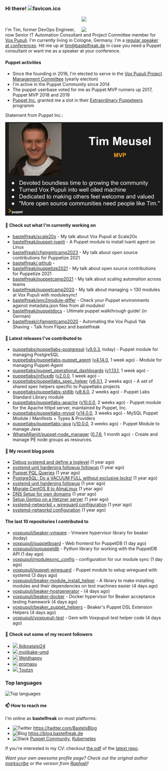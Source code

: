### Hi there! ![favicon.ico](https://raw.githubusercontent.com/bastelfreak/bastelfreak/master/favicon.ico)

<p align="center">
  <a href="https://github.com/ryo-ma/github-profile-trophy"><img src="https://github-profile-trophy.vercel.app/?username=bastelfreak&theme=darkhub&margin-w=15&margin-h=15&no-frame=true&column=5"/></a>
</p>

<img align="right" src="https://avatars.githubusercontent.com/bastelfreak" width="260">

I'm Tim, former DevOps Engineer, now Senior IT Automation Consultant and Project
Committee member for [Vox Pupuli](https://voxpupuli.org).
I'm currently living in Cologne, Germany. I'm a
[regular speaker at conferences](https://github.com/bastelfreak/talks#collection-of-talks-proposals-and-related-stuff).
Hit me up at [tim@bastelfreak.de](mailto:tim@bastelfeak.de) in case you need a
Puppet consultant or want me as a speaker at your conference.

#### Puppet activities

* Since the founding in 2016, I'm elected to serve in the [Vox Pupuli Project Management Committee](https://voxpupuli.org/blog/2016/10/12/pmc-election-results/) (yearly election)
* I'm active in the Puppet Community since 2014
* The puppet userbase voted for me as Puppet MVP runners up 2017, Puppet MVP 2018 and 2019
* [Puppet Inc.](https://puppet.com) granted me a slot in their [Extraordinary Puppeteers](https://puppet-champions.github.io/profiles.html) programm

Statement from Puppet Inc.:

![mvp statement](https://raw.githubusercontent.com/bastelfreak/bastelfreak/master/MVP.png)

#### 🌱 Check out what I'm currently working on


- [bastelfreak/scale20x](https://github.com/bastelfreak/scale20x) - My talk about Vox Pupuli at Scale20x
- [bastelfreak/puppet-ivanti](https://github.com/bastelfreak/puppet-ivanti) - A Puppet module to install Ivanti agent on Linux
- [bastelfreak/cfgmgmtcamp2023](https://github.com/bastelfreak/cfgmgmtcamp2023) - My talk about open source contributions for Puppetize 2021
- [bastelfreak/.github](https://github.com/bastelfreak/.github) - 
- [bastelfreak/puppetize2021](https://github.com/bastelfreak/puppetize2021) - My talk about open source contributions for Puppetize 2021
- [bastelfreak/puppetcamp2021](https://github.com/bastelfreak/puppetcamp2021) - My talk about scaling automation across teams
- [bastelfreak/puppetcamp2020](https://github.com/bastelfreak/puppetcamp2020) - My talk about managing &gt; 130 modules at Vox Pupuli with modulesync!
- [bastelfreak/env2module-differ](https://github.com/bastelfreak/env2module-differ) - Check your Puppet environments against metadata.json files from all modules!
- [bastelfreak/puppetdocs](https://github.com/bastelfreak/puppetdocs) - Ultimate puppet walkthrough guide! (in German)
- [bastelfreak/cfgmgmtcamp2020](https://github.com/bastelfreak/cfgmgmtcamp2020) - Automating the Vox Pupuli Yak Shaving - Talk from Flipez and bastelfreak

#### 🔭 Latest releases I've contributed to


- [puppetlabs/puppetlabs-postgresql](https://github.com/puppetlabs/puppetlabs-postgresql) ([v9.0.3](https://github.com/puppetlabs/puppetlabs-postgresql/releases/tag/v9.0.3), today) - Puppet module for managing PostgreSQL
- [puppetlabs/puppetlabs-puppet_agent](https://github.com/puppetlabs/puppetlabs-puppet_agent) ([v4.14.0](https://github.com/puppetlabs/puppetlabs-puppet_agent/releases/tag/v4.14.0), 1 week ago) - Module for managing Puppet-Agent
- [puppetlabs/puppet_operational_dashboards](https://github.com/puppetlabs/puppet_operational_dashboards) ([v1.13.1](https://github.com/puppetlabs/puppet_operational_dashboards/releases/tag/v1.13.1), 1 week ago) - 
- [puppetlabs/influxdb](https://github.com/puppetlabs/influxdb) ([v2.0.0](https://github.com/puppetlabs/influxdb/releases/tag/v2.0.0), 1 week ago) - 
- [puppetlabs/puppetlabs_spec_helper](https://github.com/puppetlabs/puppetlabs_spec_helper) ([v6.0.1](https://github.com/puppetlabs/puppetlabs_spec_helper/releases/tag/v6.0.1), 2 weeks ago) - A set of shared spec helpers specific to Puppetlabs projects
- [puppetlabs/puppetlabs-stdlib](https://github.com/puppetlabs/puppetlabs-stdlib) ([v8.6.0](https://github.com/puppetlabs/puppetlabs-stdlib/releases/tag/v8.6.0), 2 weeks ago) - Puppet Labs Standard Library module
- [puppetlabs/puppetlabs-apache](https://github.com/puppetlabs/puppetlabs-apache) ([v10.0.0](https://github.com/puppetlabs/puppetlabs-apache/releases/tag/v10.0.0), 2 weeks ago) - Puppet module for the Apache httpd server, maintained by Puppet, Inc. 
- [puppetlabs/puppetlabs-mysql](https://github.com/puppetlabs/puppetlabs-mysql) ([v14.0.0](https://github.com/puppetlabs/puppetlabs-mysql/releases/tag/v14.0.0), 3 weeks ago) - MySQL Puppet Module / Manifests &#43; Types &amp; Providers
- [puppetlabs/puppetlabs-java](https://github.com/puppetlabs/puppetlabs-java) ([v10.0.0](https://github.com/puppetlabs/puppetlabs-java/releases/tag/v10.0.0), 3 weeks ago) - Puppet Module to manage Java
- [WhatsARanjit/puppet-node_manager](https://github.com/WhatsARanjit/puppet-node_manager) ([0.7.6](https://github.com/WhatsARanjit/puppet-node_manager/releases/tag/0.7.6), 1 month ago) - Create and manage PE node groups as resources.

#### 📜 My recent blog posts


- [Debug systemd and define a loglevel](https://blog.bastelfreak.de/2022/02/debug-systemd-and-define-a-loglevel/) (1 year ago)
- [systemd unit hardening followup followup](https://blog.bastelfreak.de/2022/01/systemd-unit-hardening-followup-followup/) (1 year ago)
- [Puppet PQL Queries](https://blog.bastelfreak.de/2022/01/puppet-pql-queries/) (1 year ago)
- [PostgreSQL: Do a VACUUM FULL without exclusive locks!](https://blog.bastelfreak.de/2022/01/postgresql-do-a-vacuum-full-without-exclusive-locks/) (1 year ago)
- [systemd unit hardening followup](https://blog.bastelfreak.de/2022/01/systemd-unit-hardening-followup/) (1 year ago)
- [Migrate CentOS 8 to AlmaLinux](https://blog.bastelfreak.de/2022/01/migrate-centos-8-to-almalinux/) (1 year ago)
- [DNS Setup for own domains](https://blog.bastelfreak.de/2022/01/dns-setup-for-own-domains/) (1 year ago)
- [Setup Gentoo on a Hetzner server](https://blog.bastelfreak.de/2022/01/setup-gentoo-on-a-hetzner-server/) (1 year ago)
- [systemd-networkd &#43; wireguard configuration](https://blog.bastelfreak.de/2022/01/systemd-networkd-wireguard-configuration/) (1 year ago)
- [systemd-networkd configuration](https://blog.bastelfreak.de/2022/01/systemd-networkd-configuration/) (1 year ago)

#### The last 10 repositories I contributed to


- [voxpupuli/beaker-vmware](https://github.com/voxpupuli/beaker-vmware) - Vmware hypervisor library for beaker (today)
- [voxpupuli/puppetboard](https://github.com/voxpupuli/puppetboard) - Web frontend for PuppetDB (1 day ago)
- [voxpupuli/pypuppetdb](https://github.com/voxpupuli/pypuppetdb) - Python library for working with the PuppetDB API (1 day ago)
- [voxpupuli/modulesync_config](https://github.com/voxpupuli/modulesync_config) - configuration for our module sync (1 day ago)
- [voxpupuli/puppet-wireguard](https://github.com/voxpupuli/puppet-wireguard) - Puppet module to setup wireguard with systemd (3 days ago)
- [voxpupuli/beaker-module_install_helper](https://github.com/voxpupuli/beaker-module_install_helper) - A library to make installing modules and their dependencies on test machines easier (4 days ago)
- [voxpupuli/beaker-hostgenerator](https://github.com/voxpupuli/beaker-hostgenerator) -  (4 days ago)
- [voxpupuli/beaker-docker](https://github.com/voxpupuli/beaker-docker) - Docker hypervisor for Beaker acceptance testing framework (4 days ago)
- [voxpupuli/beaker_puppet_helpers](https://github.com/voxpupuli/beaker_puppet_helpers) - Beaker&#39;s Puppet DSL Extension Helpers (4 days ago)
- [voxpupuli/voxpupuli-test](https://github.com/voxpupuli/voxpupuli-test) - Gem with Voxpupuli test helper code (4 days ago)

#### 👥 Check out some of my recent followers


- [<img src="https://avatars.githubusercontent.com/u/128357418?v=4" height="20"/> Ibiboataisi24](https://github.com/Ibiboataisi24)
- [<img src="https://avatars.githubusercontent.com/u/6052586?u=1c27d2f6c33b9ce63ad9781f0bb9cbdc13c62702&amp;v=4" height="20"/> mojibake-umd](https://github.com/mojibake-umd)
- [<img src="https://avatars.githubusercontent.com/u/113218208?u=4c304cfb06f0ad89dee80bd5e857067702b10bbd&amp;v=4" height="20"/> Weldhappy](https://github.com/Weldhappy)
- [<img src="https://avatars.githubusercontent.com/u/23510137?u=0c1ac60af30e2d25c5992b48b2f85a26efc931cd&amp;v=4" height="20"/> promasu](https://github.com/promasu)
- [<img src="https://avatars.githubusercontent.com/u/3788105?u=48c26135dc22beeaec965cfd74ffc38f00407cc5&amp;v=4" height="20"/> Toutzn](https://github.com/Toutzn)

### Top languages

![Top languages](https://github-readme-stats.vercel.app/api/top-langs/?username=bastelfreak&hide_title=true)

#### 📫 How to reach me

I'm online as **bastelfreak** on most platforms:

- <img src="https://raw.githubusercontent.com/FortAwesome/Font-Awesome/master/svgs/brands/twitter.svg" width="20" alt="Twitter" /> https://twitter.com/BastelsBlog
- <img src="https://raw.githubusercontent.com/FortAwesome/Font-Awesome/master/svgs/brands/wordpress.svg" width="20" alt="Blog" /> https://blog.bastelfreak.de
- <img src="https://raw.githubusercontent.com/FortAwesome/Font-Awesome/master/svgs/brands/slack.svg" width="20" alt="Slack" /> [Puppet Community](https://slack.puppet.com/), [Kubernetes](https://slack.k8s.io/)

If you're interested in my CV: checkout [the pdf](https://github.com/bastelfreak/cv/raw/master/content-en.pdf) of the [latext repo](https://github.com/bastelfreak/cv#readme).

*Want your own awesome profile page? Check out the original author [markscribe](https://github.com/muesli/markscribe) or the version from [Raphaël](https://github.com/raphink/raphink#hi-there-)!*

